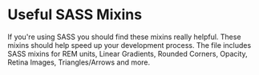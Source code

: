Useful SASS Mixins
=============

If you're using SASS you should find these mixins really helpful. These mixins should help speed up your development process. The file includes SASS mixins for REM units, Linear Gradients, Rounded Corners, Opacity, Retina Images, Triangles/Arrows and more.
	 	



